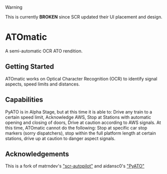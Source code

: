 > [!WARNING]
> This is currently **BROKEN** since SCR updated their UI placement and design.


# ATOmatic
A semi-automatic OCR ATO rendition.

## Getting Started
ATOmatic works on Optical Character Recognition (OCR) to identify signal aspects, speed limits and distances.

## Capabilities
PyATO is in Alpha Stage, but at this time it is able to:
Drive any train to a certain speed limit, Acknowledge AWS, Stop at Stations with automatic opening and closing of doors, Drive at caution according to AWS signals.
At this time, ATOmatic cannot do the following:
Stop at specific car stop markers (sorry dispatchers), stop within the full platform length at certain stations, drive up at caution to danger aspect signals.

## Acknowledgements 
This is a fork of matrndev's ["scr-autopilot"](https://github.com/scr-autopilot/scr-autopilot) and aidansc0's ["PyATO"](https://github.com/aidansc0/PyATO)
